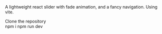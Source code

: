 A lightweight react slider with fade animation, and a fancy navigation. Using vite.

Clone the repository <br>
npm i
npm run dev

